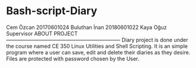 # Bash-script-Diary

Cem Özcan     20170601024
Buluthan İnan 20180601022
Kaya Oğuz     Supervisor
ABOUT PROJECT
——————————————————————
Diary project is done under the course named CE 350 Linux Utilities and Shell Scripting. It is an simple program where a user
can save, edit and delete their diaries as they desire. Files are protected with password chosen by the User.
